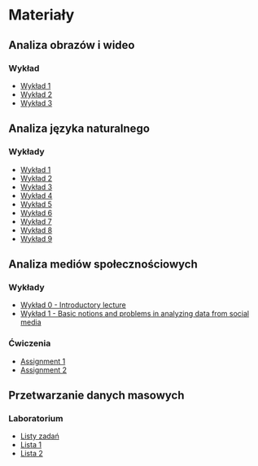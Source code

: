 # Materiały
## Analiza obrazów i wideo
### Wykład
* [Wykład 1](https://eportal.ii.pwr.edu.pl/w08/BOARD/Sas.Jerzy/Analiza%20obraz%C3%B3w%20i%20wideo%20-%202018%202019/Wyk%C5%82ady/SW_1.pdf)
* [Wykład 2](https://eportal.ii.pwr.edu.pl/w08/BOARD/Sas.Jerzy/Analiza%20obraz%C3%B3w%20i%20wideo%20-%202018%202019/Wyk%C5%82ady/SW_2.pdf)
* [Wykład 3](https://eportal.ii.pwr.edu.pl/w08/BOARD/Sas.Jerzy/Analiza%20obraz%C3%B3w%20i%20wideo%20-%202018%202019/Wyk%C5%82ady/SW_3.pdf)

## Analiza języka naturalnego
### Wykłady
* [Wykład 1](https://eportal.ii.pwr.edu.pl/w08/BOARD/Analiza%20j%C4%99zyka%20naturalnego/Wyk%C5%82ady/AJN-wyk1.pdf)
* [Wykład 2](https://eportal.ii.pwr.edu.pl/w08/BOARD/Analiza%20j%C4%99zyka%20naturalnego/Wyk%C5%82ady/AJN-wyk2.pdf)
* [Wykład 3](https://eportal.ii.pwr.edu.pl/w08/BOARD/Analiza%20j%C4%99zyka%20naturalnego/Wyk%C5%82ady/AJN-wyk3.pdf)
* [Wykład 4](https://eportal.ii.pwr.edu.pl/w08/BOARD/Analiza%20j%C4%99zyka%20naturalnego/Wyk%C5%82ady/AJN-wyk4.pdf)
* [Wykład 5](https://eportal.ii.pwr.edu.pl/w08/BOARD/Analiza%20j%C4%99zyka%20naturalnego/Wyk%C5%82ady/AJN-wyk5.pdf)
* [Wykład 6](https://eportal.ii.pwr.edu.pl/w08/BOARD/Analiza%20j%C4%99zyka%20naturalnego/Wyk%C5%82ady/AJN-wyk6.pdf)
* [Wykład 7](https://eportal.ii.pwr.edu.pl/w08/BOARD/Analiza%20j%C4%99zyka%20naturalnego/Wyk%C5%82ady/AJN-wyk7.pdf)
* [Wykład 8](https://eportal.ii.pwr.edu.pl/w08/BOARD/Analiza%20j%C4%99zyka%20naturalnego/Wyk%C5%82ady/AJN-wyk8.pdf)
* [Wykład 9](https://eportal.ii.pwr.edu.pl/w08/BOARD/Analiza%20j%C4%99zyka%20naturalnego/Wyk%C5%82ady/AJN-wyk9.pdf)

## Analiza mediów społecznościowych
### Wykłady
* [Wykład 0 - Introductory lecture](https://piazza-resources.s3.amazonaws.com/jmhstftnrkx1zh/jmrx0dlfptlwi/0._Introduction_to_Social_Media_Analysis.pdf?X-Amz-Algorithm=AWS4-HMAC-SHA256&X-Amz-Credential=ASIAR6AWVCBXUPOG46ML%2F20181015%2Fus-east-1%2Fs3%2Faws4_request&X-Amz-Date=20181015T134558Z&X-Amz-Expires=10800&X-Amz-SignedHeaders=host&X-Amz-Security-Token=FQoGZXIvYXdzECQaDO5nDpNqhproFSpbySK3A74sx3%2FQgQ7%2BzP7rcB1Eyo8OhRVOpe88Vn0cQyzWhZT%2BDwwKHhMgjCfBhf8tzE6jBOcTJnVb3DJBYl7LELDT8rwc6oPJOp2odugN1%2B7uwYTukZk2jWmAIDJvXClXyZCZMtDux1QHqNB6p%2Fm2eIxb0emP8YWTfqP%2FV5C6K6IPz6YQ3BbxAr4pA0u658BRwOQpXEmqY8%2FeWNNNue7iZsh21S2M8E%2B3bHlYDIxaJ6Nh%2FIpte10Y7drrA1JQmVDmP05W5nqNn1b0tqKPcD%2BYx5FBIhPE91zX7OLmwTdpmVs4Leh23fiJS%2BSesl7TZVlXxcqnZdGNg7XycNMAkOTZC02Qu5J%2B2Djoz4MfEDTZO5v0205RfQQ%2BombjIUl2RrI8H3FCLsTwVRcwd47U1lG6p093Mn%2FZQzrTvV26X%2BHB2ZtGtZr30Z%2FaszHx451Jd0h7qILPAJcG2ff208s%2B4mXv48eA%2BjkF0MOg54gMtESofHPv8neL9IkqPX2aDXRBMRoEE7Iv3mjQbV1fdrZSRQhzKuBF0S0BdGT2Ulo9PDGJR9crgxDRmemNKcXs0iQXgIsY%2Bp6ZUjhwmNn89YgoouKR3gU%3D&X-Amz-Signature=d6e0b84d7a75927b314f6db7e31d1f9314e956fb736bd049575af46818f041ec)
* [Wykład 1 - Basic notions and problems in analyzing data from social media](https://piazza-resources.s3.amazonaws.com/jmhstftnrkx1zh/jn0uz2lkhdkei/1._Basic_notions_and_problems_in_analyzing_data_from_social_media.pdf?X-Amz-Algorithm=AWS4-HMAC-SHA256&X-Amz-Credential=ASIAR6AWVCBXUPOG46ML%2F20181015%2Fus-east-1%2Fs3%2Faws4_request&X-Amz-Date=20181015T134256Z&X-Amz-Expires=10800&X-Amz-SignedHeaders=host&X-Amz-Security-Token=FQoGZXIvYXdzECQaDO5nDpNqhproFSpbySK3A74sx3%2FQgQ7%2BzP7rcB1Eyo8OhRVOpe88Vn0cQyzWhZT%2BDwwKHhMgjCfBhf8tzE6jBOcTJnVb3DJBYl7LELDT8rwc6oPJOp2odugN1%2B7uwYTukZk2jWmAIDJvXClXyZCZMtDux1QHqNB6p%2Fm2eIxb0emP8YWTfqP%2FV5C6K6IPz6YQ3BbxAr4pA0u658BRwOQpXEmqY8%2FeWNNNue7iZsh21S2M8E%2B3bHlYDIxaJ6Nh%2FIpte10Y7drrA1JQmVDmP05W5nqNn1b0tqKPcD%2BYx5FBIhPE91zX7OLmwTdpmVs4Leh23fiJS%2BSesl7TZVlXxcqnZdGNg7XycNMAkOTZC02Qu5J%2B2Djoz4MfEDTZO5v0205RfQQ%2BombjIUl2RrI8H3FCLsTwVRcwd47U1lG6p093Mn%2FZQzrTvV26X%2BHB2ZtGtZr30Z%2FaszHx451Jd0h7qILPAJcG2ff208s%2B4mXv48eA%2BjkF0MOg54gMtESofHPv8neL9IkqPX2aDXRBMRoEE7Iv3mjQbV1fdrZSRQhzKuBF0S0BdGT2Ulo9PDGJR9crgxDRmemNKcXs0iQXgIsY%2Bp6ZUjhwmNn89YgoouKR3gU%3D&X-Amz-Signature=c863af645312feb99f8f9790dccf6ff740f6e1b37da91d73c90b77bb38999a56)

### Ćwiczenia
* [Assignment 1](https://github.com/datasciencePWR/SocialMediaAnalysis/blob/2018/2019-winter/Assignment_1.md)
* [Assignment 2](https://github.com/datasciencePWR/SocialMediaAnalysis/blob/2018/2019-winter/Assignment_2.md)

## Przetwarzanie danych masowych
### Laboratorium
* [Listy zadań](https://github.com/Large-scale-data-processing/task-lists-2018)
* [Lista 1](https://github.com/Large-scale-data-processing/l1-2018)
* [Lista 2](https://github.com/Large-scale-data-processing/l2-2018-base)

